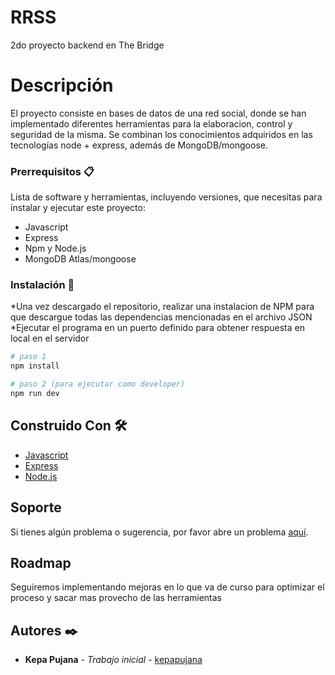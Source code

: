 # RRSS
2do proyecto backend en The Bridge

# Descripción
El proyecto consiste en bases de datos de una red social, donde se han implementado diferentes herramientas para la elaboracion, control y seguridad de la misma. Se combinan los conocimientos adquiridos en las tecnologías node + express, además de MongoDB/mongoose.

### Prerrequisitos 📋
Lista de software y herramientas, incluyendo versiones, que necesitas para instalar y ejecutar este proyecto:

- Javascript
- Express
- Npm y Node.js
- MongoDB Atlas/mongoose

### Instalación 🔧
*Una vez descargado el repositorio, realizar una instalacion de NPM para que descargue todas las dependencias mencionadas en el archivo JSON
*Ejecutar el programa en un puerto definido para obtener respuesta en local en el servidor

```bash
# paso 1
npm install
```

```bash
# paso 2 (para ejecutar como developer)
npm run dev
```

## Construido Con 🛠️
- [Javascript](https://developer.mozilla.org/es/docs/Web/JavaScript)
- [Express](https://expressjs.com/)
- [Node.js](https://nodejs.org/en)

## Soporte
Si tienes algún problema o sugerencia, por favor abre un problema [aquí](https://github.com/kepapujana/RRSS/issues).

## Roadmap
Seguiremos implementando mejoras en lo que va de curso para optimizar el proceso y sacar mas provecho de las herramientas

## Autores ✒️
- **Kepa Pujana** - _Trabajo inicial_ - [kepapujana](https://github.com/kepapujana)
